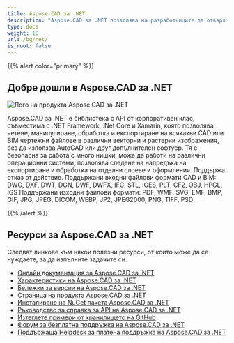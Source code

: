 ```yaml
---
title: Aspose.CAD за .NET
description: "Aspose.CAD за .NET позволява на разработчиците да отварят, четат и обработват AutoCAD DWG, DXF, DWT и други CAD и BIM файлови формати, като: DGN, DWF, DWFX, IFC, STL, IGES, PLT, CF2, OBJ, HPGL, IGS."
type: docs
weight: 10
url: /bg/net/
is_root: false
---
```


{{% alert color="primary" %}}

## **Добре дошли в Aspose.CAD за .NET**

![Лого на продукта Aspose.CAD за .NET](home_1.png)

Aspose.CAD за .NET е библиотека с API от корпоративен клас, съвместима с .NET Framework, .Net Core и Xamarin, която позволява четене, манипулиране, обработка и експортиране на всякакви CAD или BIM чертежни файлове в различни векторни и растерни изображения, без да използва AutoCAD или друг допълнителен софтуер.
Тя е безопасна за работа с много нишки, може да работи на различни операционни системи, позволява следене на напредъка на експортиране и обработка на отделни слоеве и оформления. Поддържа отказ от действие.
Поддържани входни файлови формати CAD и BIM: DWG, DXF, DWT, DGN, DWF, DWFX, IFC, STL, IGES, PLT, CF2, OBJ, HPGL, IGS
Поддържани изходни файлови формати: PDF, WMF, SVG, EMF, BMP, GIF, JPG, JPEG, DICOM, WEBP, JP2, JPEG2000, PNG, TIFF, PSD

{{% /alert %}}

## **Ресурси за Aspose.CAD за .NET**

Следват линкове към някои полезни ресурси, от които може да се нуждаете, за да изпълните задачите си.

- [Онлайн документация за Aspose.CAD за .NET](/cad/net/)
- [Характеристики на Aspose.CAD за .NET](/cad/net/features/)
- [Бележки за версии на Aspose.CAD за .NET](https://releases.aspose.com/cad/net/release-notes/)
- [Страница на продукта Aspose.CAD за .NET](https://products.aspose.com/cad/net/)
- [Инсталиране на NuGet пакета Aspose.CAD за .NET](https://www.nuget.org/packages/Aspose.CAD/)
- [Ръководство за справка за API на Aspose.CAD за .NET](https://reference.aspose.com/cad/net)
- [Изтеглете примери от хранилището на GitHub](https://github.com/aspose-cad/Aspose.CAD-for-.NET)
- [Форум за безплатна поддръжка на Aspose.CAD за .NET](https://forum.aspose.com/c/cad/19)
- [Поддържаща Helpdesk за платена поддръжка на Aspose.CAD за .NET](https://helpdesk.aspose.com/)
